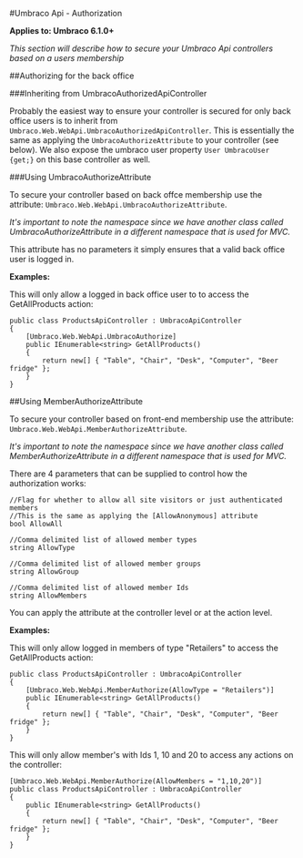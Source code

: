 #Umbraco Api - Authorization

**Applies to: Umbraco 6.1.0+**	

_This section will describe how to secure your Umbraco Api controllers based on a users membership_ 

##Authorizing for the back office

###Inheriting from UmbracoAuthorizedApiController

Probably the easiest way to ensure your controller is secured for only back office users is to inherit from `Umbraco.Web.WebApi.UmbracoAuthorizedApiController`. This is essentially the same as applying the `UmbracoAuthorizeAttribute` to your controller (see below). We also expose the umbraco user property `User UmbracoUser {get;}` on this base controller as well.

###Using UmbracoAuthorizeAttribute

To secure your controller based on back offce membership use the attribute: `Umbraco.Web.WebApi.UmbracoAuthorizeAttribute`. 

*It's important to note the namespace since we have another class called UmbracoAuthorizeAttribute in a different namespace that is used for MVC.*

This attribute has no parameters it simply ensures that a valid back office user is logged in.

**Examples:**

This will only allow a logged in back office user to to access the GetAllProducts action:

	public class ProductsApiController : UmbracoApiController
	{
	    [Umbraco.Web.WebApi.UmbracoAuthorize]
	    public IEnumerable<string> GetAllProducts()
	    {
	        return new[] { "Table", "Chair", "Desk", "Computer", "Beer fridge" };
	    }
	}

##Using MemberAuthorizeAttribute

To secure your controller based on front-end membership use the attribute: `Umbraco.Web.WebApi.MemberAuthorizeAttribute`. 

*It's important to note the namespace since we have another class called MemberAuthorizeAttribute in a different namespace that is used for MVC.*

There are 4 parameters that can be supplied to control how the authorization works:

	//Flag for whether to allow all site visitors or just authenticated members
	//This is the same as applying the [AllowAnonymous] attribute
	bool AllowAll

	//Comma delimited list of allowed member types
	string AllowType

	//Comma delimited list of allowed member groups
	string AllowGroup

	//Comma delimited list of allowed member Ids
	string AllowMembers

You can apply the attribute at the controller level or at the action level. 

**Examples:**

This will only allow logged in members of type "Retailers" to access the GetAllProducts action:

	public class ProductsApiController : UmbracoApiController
	{
	    [Umbraco.Web.WebApi.MemberAuthorize(AllowType = "Retailers")]
	    public IEnumerable<string> GetAllProducts()
	    {
	        return new[] { "Table", "Chair", "Desk", "Computer", "Beer fridge" };
	    }
	}

This will only allow member's with Ids 1, 10 and 20 to access any actions on the controller:

	[Umbraco.Web.WebApi.MemberAuthorize(AllowMembers = "1,10,20")]
	public class ProductsApiController : UmbracoApiController
	{	    
	    public IEnumerable<string> GetAllProducts()
	    {
	        return new[] { "Table", "Chair", "Desk", "Computer", "Beer fridge" };
	    }
	}